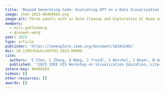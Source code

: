 ```yaml
---
title: 'Beyond Generating Code: Evaluating GPT on a Data Visualization Course'
image: chen-2023-4K4K9XE4.png
image-alt: Three panels with a) Data Cleanup and Exploration b) Read and Interact with Vis c) Present and Explain Insights
members:
  - nils-gehlenborg
  - qianwen-wang
year: 2023
type: article
publisher: 'https://ieeexplore.ieee.org/document/10344146/'
doi: 10.1109/EduVis60792.2023.00009
cite:
  authors: 'Z Chen, C Zhang, Q Wang, J Troidl, S Warchol, J Beyer, N Gehlenborg, H Pfister'
  published: '*2023 IEEE VIS Workshop on Visualization Education, Literacy, and Activities (EduVis)*'
zotero-key: 4K4K9XE4
videos: []
other-resources: []
awards: []
---
```


